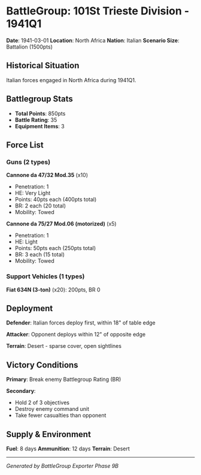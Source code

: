 # BattleGroup: 101St Trieste Division - 1941Q1

**Date**: 1941-03-01
**Location**: North Africa
**Nation**: Italian
**Scenario Size**: Battalion (1500pts)

## Historical Situation

Italian forces engaged in North Africa during 1941Q1.

## Battlegroup Stats

- **Total Points**: 850pts
- **Battle Rating**: 35
- **Equipment Items**: 3

## Force List

### Guns (2 types)

**Cannone da 47/32 Mod.35** (x10)
- Penetration: 1
- HE: Very Light
- Points: 40pts each (400pts total)
- BR: 2 each (20 total)
- Mobility: Towed

**Cannone da 75/27 Mod.06 (motorized)** (x5)
- Penetration: 1
- HE: Light
- Points: 50pts each (250pts total)
- BR: 3 each (15 total)
- Mobility: Towed

### Support Vehicles (1 types)

**Fiat 634N (3-ton)** (x20): 200pts, BR 0

## Deployment

**Defender**: Italian forces deploy first, within 18" of table edge

**Attacker**: Opponent deploys within 12" of opposite edge

**Terrain**: Desert - sparse cover, open sightlines

## Victory Conditions

**Primary**: Break enemy Battlegroup Rating (BR)

**Secondary**:
- Hold 2 of 3 objectives
- Destroy enemy command unit
- Take fewer casualties than opponent

## Supply & Environment

**Fuel**: 8 days
**Ammunition**: 12 days
**Terrain**: Desert

---

*Generated by BattleGroup Exporter Phase 9B*
